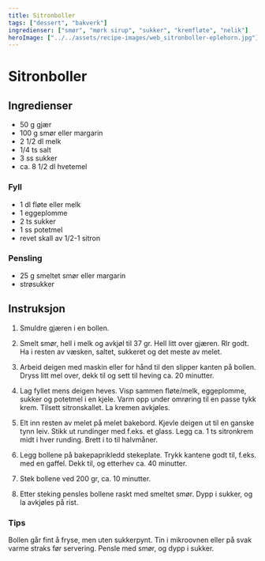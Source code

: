 ```yaml
---
title: Sitronboller
tags: ["dessert", "bakverk"]
ingredienser: ["smør", "mørk sirup", "sukker", "kremfløte", "nelik"]
heroImage: ["../../assets/recipe-images/web_sitronboller-eplehorn.jpg"]
---
```


# Sitronboller

## Ingredienser

- 50 g gjær
- 100 g smør eller margarin
- 2 1/2 dl melk
- 1/4 ts salt
- 3 ss sukker
- ca. 8 1/2 dl hvetemel

### Fyll

- 1 dl fløte eller melk
- 1 eggeplomme
- 2 ts sukker
- 1 ss potetmel
- revet skall av 1/2-1 sitron

### Pensling

- 25 g smeltet smør eller margarin
- strøsukker

## Instruksjon

1. Smuldre gjæren i en bollen.

2. Smelt smør, hell i melk og avkjøl til 37 gr. Hell litt over gjæren. Rlr godt. Ha i resten av væsken, saltet, sukkeret og det meste av melet.

3. Arbeid deigen med maskin eller for hånd til den slipper kanten på bollen. Dryss litt mel over, dekk til og sett til heving ca. 20 minutter.

4. Lag fyllet mens deigen heves. Visp sammen fløte/melk, eggeplomme, sukker og potetmel i en kjele. Varm opp under omrøring til en passe tykk krem. Tilsett sitronskallet. La kremen avkjøles.

5. Elt inn resten av melet på melet bakebord. Kjevle deigen ut til en ganske tynn leiv. Stikk ut rundinger med f.eks. et glass. Legg ca. 1 ts sitronkrem midt i hver runding. Brett i to til halvmåner.

6. Legg bollene på bakepaprikledd stekeplate. Trykk kantene godt til, f.eks. med en gaffel. Dekk til, og etterhev ca. 40 minutter.

7. Stek bollene ved 200 gr, ca. 10 minutter.

8. Etter steking pensles bollene raskt med smeltet smør. Dypp i sukker, og la avkjøles på rist.

### Tips

Bollen går fint å fryse, men uten sukkerpynt. Tin i mikroovnen eller på svak varme straks før servering. Pensle med smør, og dypp i sukker.
